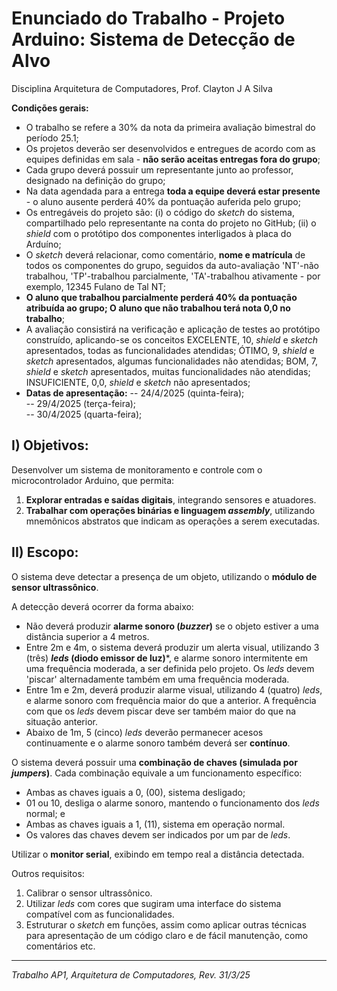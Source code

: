# Enunciado do Trabalho - Projeto Arduino: Sistema de Detecção de Alvo

Disciplina Arquitetura de Computadores, Prof. Clayton J A Silva

**Condições gerais:**

- O trabalho se refere a 30% da nota da primeira avaliação bimestral do período 25.1;
- Os projetos deverão ser desenvolvidos e entregues de acordo com as equipes definidas em sala - **não serão aceitas entregas fora do grupo**;
- Cada grupo deverá possuir um representante junto ao professor, designado na definição do grupo;
- Na data agendada para a entrega **toda a equipe deverá estar presente** - o aluno ausente perderá 40% da pontuação auferida pelo grupo;
- Os entregáveis do projeto são: (i) o código do *sketch* do sistema, compartilhado pelo representante na conta do projeto no GitHub; (ii) o *shield* com o protótipo dos componentes interligados à placa do Arduíno;
- O *sketch* deverá relacionar, como comentário, **nome e matrícula** de todos os componentes do grupo, seguidos da auto-avaliação 'NT'-não trabalhou, 'TP'-trabalhou parcialmente, 'TA'-trabalhou ativamente - por exemplo, 12345 Fulano de Tal NT;
- **O aluno que trabalhou parcialmente perderá 40% da pontuação atribuída ao grupo; O aluno que não trabalhou terá nota 0,0 no trabalho**;
- A avaliação consistirá na verificação e aplicação de testes ao protótipo construído, aplicando-se os conceitos EXCELENTE, 10, *shield* e *sketch* apresentados, todas as funcionalidades atendidas; ÓTIMO, 9, *shield* e *sketch* apresentados, algumas funcionalidades não atendidas; BOM, 7, *shield* e *sketch* apresentados, muitas funcionalidades não atendidas; INSUFICIENTE, 0,0, *shield* e *sketch* não apresentados;
- **Datas de apresentação:** 
-- 24/4/2025 (quinta-feira);  
-- 29/4/2025 (terça-feira);    
-- 30/4/2025 (quarta-feira);  

## I) Objetivos:

Desenvolver um sistema de monitoramento e controle com o microcontrolador Arduino, que permita:

1. **Explorar entradas e saídas digitais**, integrando sensores e atuadores.
2. **Trabalhar com operações binárias e linguagem *assembly***, utilizando mnemônicos abstratos que indicam as operações a serem executadas.

## II) Escopo:

O sistema deve detectar a presença de um objeto, utilizando o **módulo de sensor ultrassônico**.

A detecção deverá ocorrer da forma abaixo:
- Não deverá produzir **alarme sonoro (*buzzer*)** se o objeto estiver a uma distância superior a 4 metros.
- Entre 2m e 4m, o sistema deverá produzir um alerta visual, utilizando 3 (três) ***leds* (diodo emissor de luz)***, e alarme sonoro intermitente em uma frequência moderada, a ser definida pelo projeto. Os *leds* devem 'piscar' alternadamente também em uma frequência moderada.
- Entre 1m e 2m, deverá produzir alarme visual, utilizando 4 (quatro) *leds*, e alarme sonoro com frequência maior do que a anterior. A frequência com que os *leds* devem piscar deve ser também maior do que na situação anterior.
- Abaixo de 1m, 5 (cinco) *leds* deverão permanecer acesos continuamente e o alarme sonoro também deverá ser **contínuo**.

O sistema deverá possuir uma **combinação de chaves (simulada por *jumpers*)**. Cada combinação equivale a um funcionamento específico:  
- Ambas as chaves iguais a 0, (00), sistema desligado;
- 01 ou 10, desliga o alarme sonoro, mantendo o funcionamento dos *leds* normal; e
- Ambas as chaves iguais a 1, (11), sistema em operação normal.   
- Os valores das chaves devem ser indicados por um par de *leds*.

Utilizar o **monitor serial**, exibindo em tempo real a distância detectada.

Outros requisitos:  
1. Calibrar o sensor ultrassônico.
2. Utilizar *leds* com cores que sugiram uma interface do sistema compatível com as funcionalidades.
3. Estruturar o *sketch* em funções, assim como aplicar outras técnicas para apresentação de um código claro e de fácil manutenção, como comentários etc.

---
*Trabalho AP1, Arquitetura de Computadores, Rev. 31/3/25*

